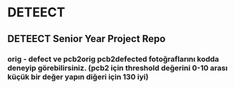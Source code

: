 # DETEECT
## DETEECT Senior Year Project Repo
### orig - defect ve pcb2orig pcb2defected fotoğraflarını kodda deneyip görebilirsiniz. (pcb2 için threshold değerini 0-10 arası küçük bir değer yapın diğeri için 130 iyi)
